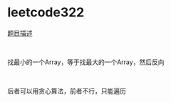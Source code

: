 # leetcode322
[题目描述](https://leetcode-cn.com/problems/reconstruct-itinerary/)

<br>

找最小的一个Array，等于找最大的一个Array，然后反向

<br>

后者可以用贪心算法，前者不行，只能遍历
